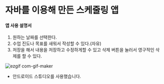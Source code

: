 # 자바를 이용해 만든 스케줄링 앱
#### 앱 사용 설명서
1. 원하는 날짜를 선택한다.
2. 수업 진도나 목표를 새워서 작성할 수 있다.(자유)
3. 저장을 해서 내용을 저장하고 수정하게할 수 있고 삭제 버튼을 눌러서 영구적인 삭제를 할 수 있다.



![ezgif com-gif-maker](https://user-images.githubusercontent.com/68891494/101146415-4fe27900-365e-11eb-8a67-b536e88ca680.gif)
 - 안드로이드 스튜디오를 사용했습니다.
